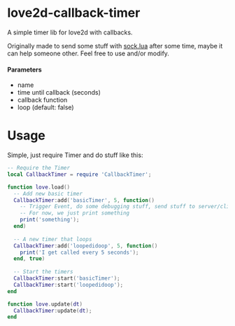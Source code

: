 # love2d-callback-timer
A simple timer lib for love2d with callbacks.

Originally made to send some stuff with [sock.lua](https://github.com/camchenry/sock.lua) after some time, maybe it can help someone other.
Feel free to use and/or modify.

#### Parameters
- name
- time until callback (seconds)
- callback function
- loop (default: false)

# Usage
Simple, just require Timer and do stuff like this:

```lua
-- Require the Timer
local CallbackTimer = require 'CallbackTimer';

function love.load()
  -- Add new basic timer
  CallbackTimer:add('basicTimer', 5, function() 
    -- Trigger Event, do some debugging stuff, send stuff to server/client, ...
    -- For now, we just print something
    print('something');
  end)
  
  -- A new timer that loops
  CallbackTimer:add('loopedidoop', 5, function() 
    print('I get called every 5 seconds');
  end, true)
  
  -- Start the timers
  CallbackTimer:start('basicTimer');
  CallbackTimer:start('loopedidoop');
end

function love.update(dt)
  CallbackTimer:update(dt);
end
```
